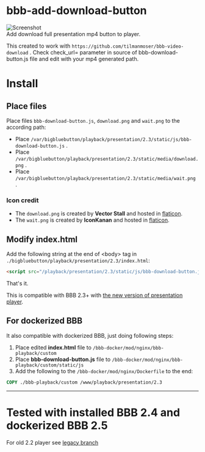 # bbb-add-download-button
![Screenshot](https://blogger.googleusercontent.com/img/a/AVvXsEin2qYLN1m6PPaz7p6XdAUXKCJb7vPKzDkwizyZJCQbPUoa4FaFS3uU9ajvSjyRmCKh7gQWWq5_XlhXYZQaOIsXdCjFaw_WkbDFDY0WvqkKcnFIk35K525heRuVbxpMVkJnUST1TjnAO5PmGYdwl-nXXzCbR8Xzb6btdewP3Iu4pg10dtsnecg)<br>
Add download full presentation mp4 button to player.

This created to work with `https://github.com/tilmanmoser/bbb-video-download` . Check check_url= parameter in source of bbb-download-button.js file and edit with your mp4 generated path.

# Install

## Place files

Place files `bbb-download-button.js`, `download.png` and `wait.png` to the according path:

- Place `/var/bigbluebutton/playback/presentation/2.3/static/js/bbb-download-button.js` .
- Place `/var/bigbluebutton/playback/presentation/2.3/static/media/download.png` .
- Place `/var/bigbluebutton/playback/presentation/2.3/static/media/wait.png` .

### Icon credit

- The `download.png` is created by **Vector Stall** and hosted in [flaticon](https://www.flaticon.com/premium-icon/play_5483888).
- The `wait.png` is created by **IconKanan** and hosted in [flaticon](https://www.flaticon.com/premium-icon/hourglass_2901158).

## Modify **index.html**

Add the following string at the end of \<body> tag in `./bigbluebutton/playback/presentation/2.3/index.html`:
  
````html
<script src="/playback/presentation/2.3/static/js/bbb-download-button.js"></script>
````

That's it.<br>

This is compatible with BBB 2.3+ with <a href=https://docs.bigbluebutton.org/dev/dev23.html#new-player-for-recordings>the new version of presentation player</a>. 

## For dockerized BBB

It also compatible with dockerized BBB, just doing following steps:

1. Place edited **index.html** file to `/bbb-docker/mod/nginx/bbb-playback/custom`
2. Place **bbb-download-button.js** file to `/bbb-docker/mod/nginx/bbb-playback/custom/static/js`
3. Add the following to the `/bbb-docker/mod/nginx/Dockerfile` to the end:

````dockerfile
COPY ./bbb-playback/custom /www/playback/presentation/2.3
````

----

# Tested with installed BBB 2.4 and dockerized BBB 2.5

For old 2.2 player see <a href=https://github.com/drlight17/bbb-add-download-button/tree/bbb-2.2-player-legacy>legacy branch</a>
